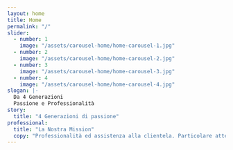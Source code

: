 ```yaml
---
layout: home
title: Home
permalink: "/"
slider:
  - number: 1
    image: "/assets/carousel-home/home-carousel-1.jpg"
  - number: 2
    image: "/assets/carousel-home/home-carousel-2.jpg"
  - number: 3
    image: "/assets/carousel-home/home-carousel-3.jpg"
  - number: 4
    image: "/assets/carousel-home/home-carousel-4.jpg"
slogan: |-
  Da 4 Generazioni
  Passione e Professionalità
story:
  title: "4 Generazioni di passione"
professional:
  title: "La Nostra Mission"
  copy: "Professionalità ed assistenza alla clientela. Particolare attenzione a prodotti ad alta tecnologia e comfort. Da sempre … un passo avanti."
---
```

